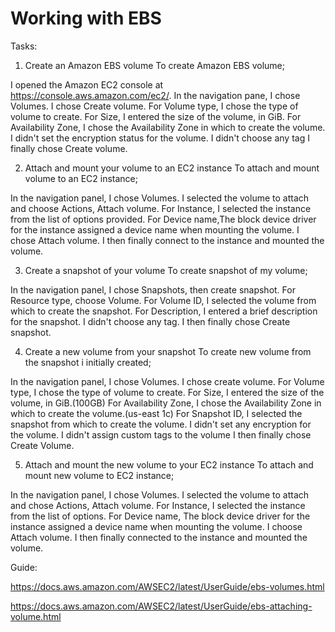#  Working with EBS

Tasks:
1. Create an Amazon EBS volume
To create Amazon EBS volume;

I opened the Amazon EC2 console at https://console.aws.amazon.com/ec2/.
In the navigation pane, I chose Volumes.
I chose Create volume.
For Volume type, I chose the type of volume to create. 
For Size, I entered the size of the volume, in GiB.
For Availability Zone, I chose the Availability Zone in which to create the volume.
I didn't set the encryption status for the volume.
I didn't choose any tag
I finally chose Create volume.

2. Attach and mount your volume to an EC2 instance
To attach and mount volume to an EC2 instance;

In the navigation panel, I chose Volumes.
I selected the volume to attach and choose Actions, Attach volume.
For Instance, I selected the instance from the list of options provided.
For Device name,The block device driver for the instance assigned a device name when mounting the volume.
I chose Attach volume.
I then finally connect to the instance and mounted the volume.

3. Create a snapshot of your volume
To create snapshot of my volume;

In the navigation panel, I chose Snapshots, then create snapshot.
For Resource type, choose Volume.
For Volume ID, I selected the volume from which to create the snapshot.
For Description, I entered a brief description for the snapshot.
I didn't choose any tag.
I then finally chose Create snapshot.

4. Create a new volume from your snapshot
To create new volume from the snapshot i initially created;

In the navigation panel, I chose Volumes.
I chose create volume.
For Volume type, I chose the type of volume to create.
For Size, I entered the size of the volume, in GiB.(100GB) 
For Availability Zone, I chose the Availability Zone in which to create the volume.(us-east 1c)
For Snapshot ID, I selected the snapshot from which to create the volume.
I didn't set any encryption for the volume.
I didn't assign custom tags to the volume
I then finally chose Create Volume.

5. Attach and mount the new volume to your EC2 instance
To attach and mount new volume to EC2 instance;

In the navigation panel, I chose Volumes.
I selected the volume to attach and chose Actions, Attach volume.
For Instance, I selected the instance from the list of options.
For Device name, The block device driver for the instance assigned a device name when mounting the volume.
I choose Attach volume.
I then finally connected to the instance and mounted the volume.





Guide:

https://docs.aws.amazon.com/AWSEC2/latest/UserGuide/ebs-volumes.html

https://docs.aws.amazon.com/AWSEC2/latest/UserGuide/ebs-attaching-volume.html
